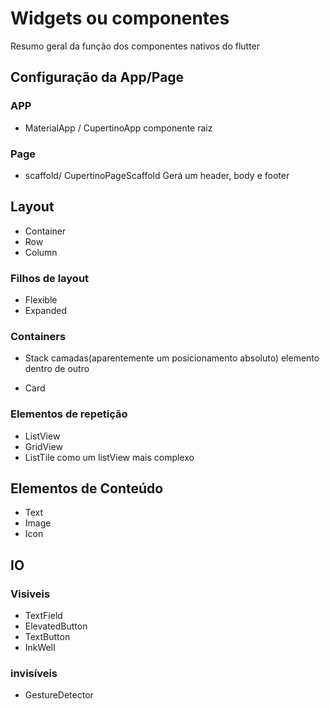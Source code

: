 # Widgets ou componentes
Resumo geral da função dos componentes nativos do flutter

## Configuração da App/Page
### APP
- MaterialApp / CupertinoApp
componente raiz

### Page
- scaffold/ CupertinoPageScaffold
Gerá um header, body e footer

## Layout
- Container
- Row
- Column
### Filhos de layout
- Flexible
- Expanded 

### Containers
- Stack
camadas(aparentemente um posicionamento absoluto) elemento dentro de outro

- Card

### Elementos de repetição
- ListView
- GridView
- ListTile
como um listView mais complexo

## Elementos de Conteúdo
- Text
- Image
- Icon

## IO
### Visiveis
- TextField
- ElevatedButton
- TextButton
- InkWell

### invisíveis
- GestureDetector
